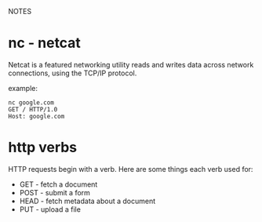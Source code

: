 NOTES


# nc - netcat
Netcat is a featured networking utility reads and writes data across network connections, using the 
TCP/IP protocol.

example:
```
nc google.com 
GET / HTTP/1.0
Host: google.com
```


# http verbs
HTTP requests begin with a verb. Here are some things each verb used for:
* GET - fetch a document
* POST - submit a form 
* HEAD - fetch metadata about a document
* PUT - upload a file


